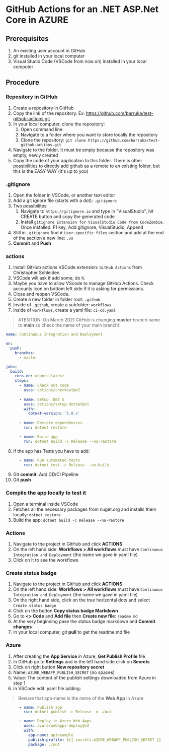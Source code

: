 # GitHub Actions for an .NET ASP.Net Core in AZURE

## Prerequisites
1. An existing user account in GitHub
2. git installed in your local computer
3. Visual Studio Code (VSCode from now on) installed in your local computer

## Procedure

### Repository in GitHub
1. Create a repository in GitHub
2. Copy the link of the repository. Ex: https://github.com/barruka/test-github-actions.git
3. In your local computer, clone the repository:
    1. Open command line
    2. Navigate to a folder where you want to store locally the repository
    3. Clone the repository: `git clone https://github.com/barruka/test-github-actions.git`
5. Navigate to the folder. It must be empty because the repository was empty, newly created
6. Copy the code of your application to this folder. There is other possibilities to directly add github as a remote to an existing folder, but this is the EASY WAY (it's up to you)

### .gitignore
1. Open the folder in VSCode, or another text editor
2. Add a git ignore file (starts with a dot): `.gitignore`
3. Two possibilites: 
    1. Navigate to `https://gitignore.io` and type in "VisualStudio", hit CREATE button and copy the generated code
    2. Install `gitignore Extension for VisualStudio Code from CodeZombie`. Once installed: F1 key, Add gitignore, VisualStudio, Append
4. Still in `.gitignore` find `# User-specific files` section and add at the end of the section a new line: `.vs`
5. **Commit** and **Push**

### actions
1. Install GitHub actions VSCode extension: `GitHub Actions` from Christopher Schleiden
2. VSCode will ask if add some, do it. 
3. Maybe you have to allow VScode to manage GitHub Actions. Check accounts icon on bottom left side if it is asking for permissions.
4. Close and reopen VSCode.
5. Create a new folder in folder root: `.github`
6. Inside of `.github`, create a subfolder: `workflows`
7. Inside of `workflows`, create a yaml file: `ci-cd.yaml`

> ATENTION: On March 2021 GitHub is changing **master** branch name to **main** so check the name of your main branch!

```yaml
name: Continuous Integration and Deployment

on:
  push:
    branches:
      - master

jobs:
  build:
    runs-on: ubuntu-latest
    steps:
      - name: Check out code
        uses: actions/checkout@v2
      
      - name: Setup .NET 5 
        uses: actions/setup-dotnet@v1
        with:
          dotnet-version: '5.0.x'
     
      - name: Restore dependencies
        run: dotnet restore

      - name: Build app
        run: dotnet build -c Release --no-restore
```
8. If the app has Tests you have to add:
```yaml
      - name: Run automated tests
        run: dotnet test -c Release --no-build
```
9. Git **commit**: Add CD/CI Pipeline
10. Git **push**

### Compile the app locally to test it
1. Open a terminal inside VSCode
2. Fetches all the necessary packages from nuget.org and installs them locally: `dotnet restore`
3. Build the app: `dotnet build -c Release --no-restore`

### Actions
1. Navigate to the project in GitHub and click **ACTIONS**
2. On the left hand side: **Workflows > All workflows** must have `Continuous Integration and Deployment` (the name we gave in yaml file)
3. Click on it to see the workflows

### Create status badge
1. Navigate to the project in GitHub and click **ACTIONS**
2. On the left hand side: **Workflows > All workflows** must have `Continuous Integration and Deployment` (the name we gave in yaml file)
3. On the right hand side, click on the tree horizontal dots and select `Create status badge`
4. Click on the button **Copy status badge Markdown**
5. Go to **<> Code** and **Add file** then **Create new file**: `readme.md`
6. At the very beginning pase the status badge markdown and **Commit changes**
7. In your local computer, git **pull** to get the readme.md file

### Azure
1. After creating the **App Service** in Azure, **Get Publish Profile** file 
2. In GitHub go to **Settings** and in the left hand side click on **Secrets**
3. Click on right button **New repository secret**
4. Name: `AZURE_WEBAPP_PUBLISH_SECRET` (no spaces)
5. Value: The content of the publish settings downloaded from Azure in step 1
6. In VSCode edit .yaml file adding:
> Beware that app-name is the name of the **Web App** in Azure
```yaml
      - name: Publish app
        run: dotnet publish -c Release -o ./out

      - name: Deploy to Azure Web Apps
        uses: azure/webapps-deploy@v2
        with:
          app-name: apiexample
          publish-profile: ${{ secrets.AZURE_WEBAPP_PUBLISH_SECRET }}
          package: ./out
```
